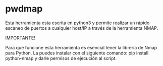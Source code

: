 # pwdmap
Esta herramienta esta escrita en python3 y permite realizar un rápido escaneo de puertos a cualquier host/IP a través de la herramienta NMAP.

IMPORTANTE!

Para que funcione esta herramienta es esencial tener la librería de Nmap para Python. La puedes instalar con el siguiente comando: pip install python-nmap y darle permisos de ejecución al script.
